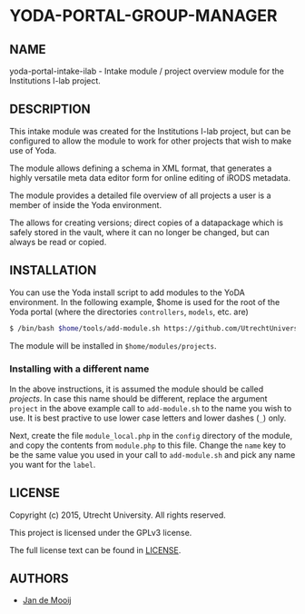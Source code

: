 YODA-PORTAL-GROUP-MANAGER
=========================

NAME
----

yoda-portal-intake-ilab - Intake module / project overview module for the Institutions I-lab project.

DESCRIPTION
---
This intake module was created for the Institutions I-lab project, but can be configured to allow the module to work for other projects that wish to make use of Yoda.

The module allows defining a schema in XML format, that generates a highly versatile meta data editor form for online editing of iRODS metadata. 

The module provides a detailed file overview of all projects a user is a member of inside the Yoda environment.

The allows for creating versions; direct copies of a datapackage which is safely stored in the vault, where it can no longer be changed, but can always be read or copied.

INSTALLATION
------

You can use the Yoda install script to add modules to the YoDA environment.
In the following example, $home is used for the root of the Yoda portal (where the directories `controllers`, `models`, etc. are)
```sh
$ /bin/bash $home/tools/add-module.sh https://github.com/UtrechtUniversity/yoda-portal-ilab-intake projects
```
The module will be installed in `$home/modules/projects`.

### Installing with a different name
In the above instructions, it is assumed the module should be called _projects_. In case this name should be different, replace the argument `project` in the above example call to `add-module.sh` to the name you wish to use. It is best practive to use lower case letters and lower dashes (`_`) only.

Next, create the file `module_local.php` in the `config` directory of the module, and copy the contents from `module.php` to this file. Change the `name` key to be the same value you used in your call to `add-module.sh` and pick any name you want for the `label`.

LICENSE
-------

Copyright (c) 2015, Utrecht University. All rights reserved.

This project is licensed under the GPLv3 license.

The full license text can be found in [LICENSE](LICENSE).

AUTHORS
-------

- [Jan de Mooij](https://github.com/ajdemooij)

